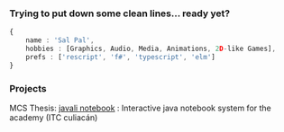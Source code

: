 ### Trying to put down some clean lines... ready yet?

```ts
{
    name : 'Sal Pal',
    hobbies : [Graphics, Audio, Media, Animations, 2D-like Games],
    prefs : ['rescript', 'f#', 'typescript', 'elm']
}
```
### Projects

MCS Thesis: [javali notebook](https://www.youtube.com/watch?v=SmprxYB86mg) : Interactive java notebook system for the academy (ITC culiacán)
